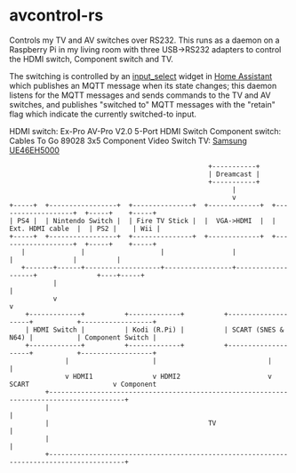 # avcontrol-rs

Controls my TV and AV switches over RS232. This runs as a daemon on a Raspberry Pi in my living room with three USB->RS232 adapters to control the HDMI switch, Component switch and TV.

The switching is controlled by an [input_select](https://www.home-assistant.io/integrations/input_select/) widget in [Home Assistant](https://www.home-assistant.io/) which publishes an MQTT message when its state changes; this daemon listens for the MQTT messages and sends commands to the TV and AV switches, and publishes "switched to" MQTT messages with the "retain" flag which indicate the currently switched-to input.

HDMI switch: Ex-Pro AV-Pro V2.0 5-Port HDMI Switch
Component switch: Cables To Go 89028 3x5 Component Video Switch
TV: [Samsung UE46EH5000](https://www.dropbox.com/s/ht3vp4tr943e1ue/Samsung%20TV%20RS232%20Codes%20unlocked.xlsx?dl=0)

```
                                                  +-----------+
                                                  | Dreamcast |
                                                  +-----------+
                                                        |
                                                        v
+-----+  +-----------------+  +---------------+  +-------------+  +-------------------+  +-----+    +-----+
| PS4 |  | Nintendo Switch |  | Fire TV Stick |  |  VGA->HDMI  |  |  Ext. HDMI cable  |  | PS2 |    | Wii |
+-----+  +-----------------+  +---------------+  +-------------+  +-------------------+  +-----+    +-----+
   |              |                   |                 |                   |               |          |
   +-------+------+-------------------+-----------------+-------------------+               +----+-----+
           |                                                                                     |
           v                                                                                     v
    +-------------+          +-------------+          +--------------------+           +------------------+
    | HDMI Switch |          | Kodi (R.Pi) |          | SCART (SNES & N64) |           | Component Switch |
    +-------------+          +-------------+          +--------------------+           +------------------+
              |                     |                            |                           |
              v HDMI1               v HDMI2                      v SCART                     v Component
         +-----------------------------------------------------------------------------------------+
         |                                                                                         |
         |                                        TV                                               |
         |                                                                                         |
         +-----------------------------------------------------------------------------------------+
```
